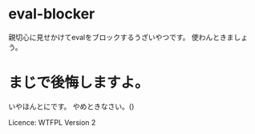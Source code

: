 # eval-blocker
親切心に見せかけてevalをブロックするうざいやつです。
使わんときましょう。
# まじで後悔しますよ。
いやほんとにです。
やめときなさい。()

Licence: WTFPL Version 2

